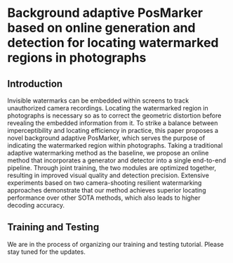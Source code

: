 # Background adaptive PosMarker based on online generation and detection for locating watermarked regions in photographs

## Introduction
Invisible watermarks can be embedded within screens to track unauthorized camera recordings. Locating the watermarked region in photographs is necessary so as to correct the geometric distortion before revealing the embedded information from it. To strike a balance between imperceptibility and locating efficiency in practice, this paper proposes a novel background adaptive PosMarker, which serves the purpose of indicating the watermarked region within photographs. Taking a traditional adaptive watermarking method as the baseline, we propose an online method that incorporates a generator and detector into a single end-to-end pipeline. Through joint training, the two modules are optimized together, resulting in improved visual quality and detection precision. Extensive experiments based on two camera-shooting resilient watermarking approaches demonstrate that our method achieves superior locating performance over other SOTA methods, which also leads to higher decoding accuracy.

## Training and Testing
We are in the process of organizing our training and testing tutorial. Please stay tuned for the updates.